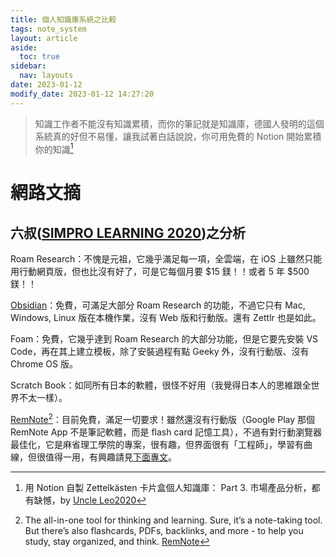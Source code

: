 ```yaml
---
title: 個人知識庫系統之比較
tags: note_system 
layout: article
aside:
  toc: true
sidebar:
  nav: layouts
date: 2023-01-12
modify_date: 2023-01-12 14:27:20
---
```



> 知識工作者不能沒有知識累積，而你的筆記就是知識庫，德國人發明的這個系統真的好但不易懂，讓我試著白話說說，你可用免費的 Notion 開始累積你的知識[^1]

# 網路文摘

## 六叔([SIMPRO LEARNING 2020][Uncle Leo2020])之分析

Roam Research：不愧是元祖，它幾乎滿足每一項，全雲端，在 iOS 上雖然只能用行動網頁版，但也比沒有好了，可是它每個月要 \$15 鎂！！或者 5 年 \$500 鎂！！

[Obsidian](https://obsidian.md/)：免費，可滿足大部分 Roam Research 的功能，不過它只有 Mac, Windows, Linux 版在本機作業，沒有 Web 版和行動版。還有 Zettlr 也是如此。

Foam：免費，它幾乎達到 Roam Research 的大部分功能，但是它要先安裝 VS Code，再在其上建立模板，除了安裝過程有點 Geeky 外，沒有行動版、沒有 Chrome OS 版。

Scratch Book：如同所有日本的軟體，很怪不好用（我覺得日本人的思維跟全世界不太一樣）。

[RemNote][RemNote][^2]：目前免費，滿足一切要求！雖然還沒有行動版（Google Play 那個 RemNote App 不是筆記軟體，而是 flash card 記憶工具），不過有對行動瀏覽器最佳化，它是麻省理工學院的專案，很有趣，但界面很有「工程師」，學習有曲線，但很值得一用，有興趣請見[下面專文][RemNote2020]。

[^1]: 用 Notion 自製 Zettelkästen 卡片盒個人知識庫： Part 3. 市場產品分析，都有缺憾，by [Uncle Leo2020][Uncle Leo2020]
[^2]: The all-in-one tool for thinking and learning. Sure, it’s a note-taking tool. But there’s also flashcards, PDFs, backlinks, and more - to help you study, stay organized, and think. [RemNote][RemNote]

[Uncle Leo2020]: https://medium.com/simpro/zettelkatson-by-notion-part3-a8120b8dba87 "用 Notion 自製 Zettelkästen 卡片盒個人知識庫 | Part 3. 市場產品分析，都有缺憾"
[RemNote]: https://www.remnote.com/ "The all-in-one tool for thinking and learning"
[RemNote2020]: https://medium.com/simpro/remnote-may-surprise-niklas-luhman-7ec1b8c1dc23 "會讓盧曼大師重生歡呼按讚的個人卡片盒知識庫管理神器 — RemNote"